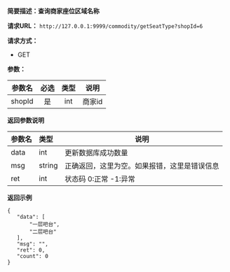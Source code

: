 **简要描述：查询商家座位区域名称** 

**请求URL：** 
` http://127.0.0.1:9999/commodity/getSeatType?shopId=6 `

**请求方式：**
- GET

**参数：** 

| 参数名 | 必选 | 类型 | 说明 |
| :----: | :----: | :----: |  :----: |
| shopId | 是 | int |商家id |


 **返回参数说明** 
 
|参数名|类型|说明|
|:-----  |:-----|----- |
|data| int|更新数据库成功数量|
|msg|string|正确返回，这里为空。如果报错，这里是错误信息|
|ret|int|状态码 0:正常  -1:异常|


 **返回示例**
 ``` 
{
    "data": [
        "一层吧台",
        "二层吧台"
    ],
    "msg": "",
    "ret": 0,
    "count": 0
}
``` 